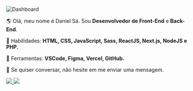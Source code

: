 <img src="" alt="Dashboard"/>

<p align="left"> 
  🌎 Olá, meu nome é Daniel Sá. Sou <strong>Desenvolvedor de Front-End</strong> e <strong>Back-End</strong>.
</p>

<p align="left">
  🦄 Habilidades: <strong>HTML, CSS, JavaScript, Sass, ReactJS, Next.js, NodeJS e PHP.</strong>
</p>

<p align="left">
  💼 Ferramentas: <strong>VSCode, Figma, Vercel, GitHub.</strong>
</p>

<p align="left">
  💌 Se quiser conversar, não hesite em me enviar uma mensagem.
</p>

<p align="left">
  <a href="https://www.linkedin.com/in/daniel-s%C3%A1-332561195/" alt="Linkedin">
    <img src="https://img.shields.io/badge/-Linkedin-1C1C1C?style=for-the-badge&logo=Linkedin&logoColor=00FFFF&link=https://www.linkedin.com/in/daniel-s%C3%A1-332561195/"/>
  </a>
  
  <a href="https://danielviana18@gmail.com" alt="Gmail">
    <img src="https://img.shields.io/badge/-GMAIL-1C1C1C?style=for-the-badge&logo=GMAIL&logoColor=00FFFF"/>
  </a>
</p>  

